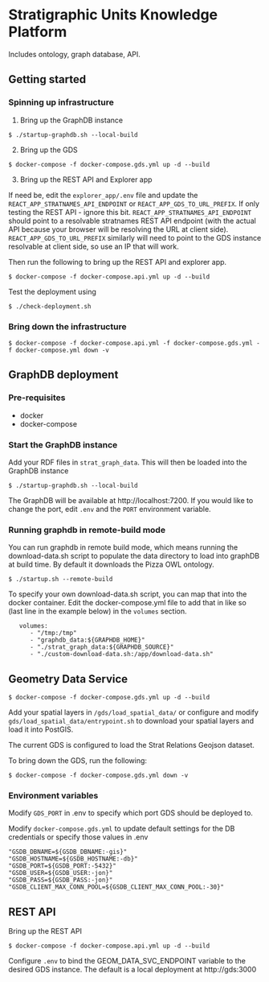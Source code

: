 # Stratigraphic Units Knowledge Platform

Includes ontology, graph database, API.


## Getting started

### Spinning up infrastructure

1. Bring up the GraphDB instance
```
$ ./startup-graphdb.sh --local-build
```

2. Bring up the GDS
```
$ docker-compose -f docker-compose.gds.yml up -d --build
```

3. Bring up the REST API and Explorer app

If need be, edit the `explorer_app/.env` file and update the
`REACT_APP_STRATNAMES_API_ENDPOINT` or `REACT_APP_GDS_TO_URL_PREFIX`.
If only testing the REST API - ignore this bit.
`REACT_APP_STRATNAMES_API_ENDPOINT` should point to a resolvable
stratnames REST API endpoint (with the actual API because your 
browser will be resolving the URL at client side).
`REACT_APP_GDS_TO_URL_PREFIX` similarly will need to point to the 
GDS instance resolvable at client side, so use an IP that will 
work.

Then run the following to bring up the REST API and explorer app.

```
$ docker-compose -f docker-compose.api.yml up -d --build
```

Test the deployment using
```
$ ./check-deployment.sh
```

### Bring down the infrastructure

```
$ docker-compose -f docker-compose.api.yml -f docker-compose.gds.yml -f docker-compose.yml down -v

```

## GraphDB deployment

### Pre-requisites
* docker
* docker-compose

### Start the GraphDB instance

Add your RDF files in `strat_graph_data`. This will then be loaded into the GraphDB instance
```
$ ./startup-graphdb.sh --local-build
```

The GraphDB will be available at http://localhost:7200. If you would like to change the port,
edit `.env` and the `PORT` environment variable.

### Running graphdb in remote-build mode

You can run graphdb in remote build mode, which means running the download-data.sh script to populate
the data directory to load into graphDB at build time. By default it downloads the Pizza OWL ontology.
```
$ ./startup.sh --remote-build
```

To specify your own download-data.sh script, you can map that into the docker container. 
Edit the docker-compose.yml file to add that in like so (last line in the example below) in the `volumes` section.
```
   volumes:
      - "/tmp:/tmp"
      - "graphdb_data:${GRAPHDB_HOME}"
      - "./strat_graph_data:${GRAPHDB_SOURCE}"
      - "./custom-download-data.sh:/app/download-data.sh"
```

## Geometry Data Service

```
$ docker-compose -f docker-compose.gds.yml up -d --build
```

Add your spatial layers in `/gds/load_spatial_data/` or 
configure and modify `gds/load_spatial_data/entrypoint.sh`
to download your spatial layers and load it into PostGIS.

The current GDS is configured to load the Strat Relations Geojson dataset.

To bring down the GDS, run the following:
```
$ docker-compose -f docker-compose.gds.yml down -v 
```

### Environment variables

Modify `GDS_PORT` in .env to specify which port GDS should be deployed to.

Modify `docker-compose.gds.yml` to update default settings for the DB credentials
or specify those values in .env
```
"GSDB_DBNAME=${GSDB_DBNAME:-gis}"
"GSDB_HOSTNAME=${GSDB_HOSTNAME:-db}"
"GSDB_PORT=${GSDB_PORT:-5432}"
"GSDB_USER=${GSDB_USER:-jon}"
"GSDB_PASS=${GSDB_PASS:-jon}"
"GSDB_CLIENT_MAX_CONN_POOL=${GSDB_CLIENT_MAX_CONN_POOL:-30}"
```

## REST API


Bring up the REST API
```
$ docker-compose -f docker-compose.api.yml up -d --build
```

Configure `.env` to bind the GEOM_DATA_SVC_ENDPOINT variable to the 
desired GDS instance. The default is a local deployment at http://gds:3000

